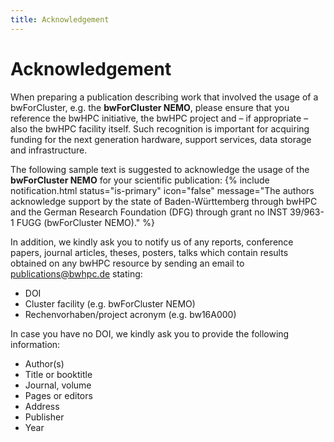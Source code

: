 ```yaml
---
title: Acknowledgement
---
```


# Acknowledgement

When preparing a publication describing work that involved the usage of a bwForCluster,
e.g. the **bwForCluster NEMO**, please ensure that you reference the bwHPC initiative,
the bwHPC project and – if appropriate – also the bwHPC facility itself. Such recognition
is important for acquiring funding for the next generation hardware, support services,
data storage and infrastructure.

The following sample text is suggested to acknowledge the usage of the **bwForCluster NEMO** for your scientific publication:
{% include notification.html
status="is-primary"
icon="false"
message="The authors acknowledge support by the state of Baden-Württemberg through bwHPC
    and the German Research Foundation (DFG) through grant no INST 39/963-1 FUGG (bwForCluster NEMO)." %}
<br/>

In addition, we kindly ask you to notify us of any reports, conference papers, journal articles,
theses, posters, talks which contain results obtained on any bwHPC resource by sending an email to
[publications@bwhpc.de](mailto:publications@bwhpc.de) stating:
* DOI
* Cluster facility (e.g. bwForCluster NEMO)
* Rechenvorhaben/project acronym (e.g. bw16A000)

In case you have no DOI, we kindly ask you to provide the following information:
* Author(s)
* Title or booktitle
* Journal, volume
* Pages or editors
* Address
* Publisher
* Year
